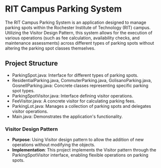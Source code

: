 
# RIT Campus Parking System


The RIT Campus Parking System is an application designed to manage parking spots within the Rochester Institute of Technology (RIT) campus. Utilizing the Visitor Design Pattern, this system allows for the execution of various operations (such as fee calculation, availability checks, and maintenance assessments) across different types of parking spots without altering the parking spot classes themselves.

## Project Structure

- ParkingSpot.java: Interface for different types of parking spots.
- ResidentialParking.java, CommuterParking.java, GolisanoParking.java, GosnellParking.java: Concrete classes representing specific parking spot types.
- ParkingSpotVisitor.java: Interface defining visitor operations.
- FeeVisitor.java: A concrete visitor for calculating parking fees.
- ParkingLot.java: Manages a collection of parking spots and delegates visitor operations.
- Main.java: Demonstrates the application's functionality.

### Visitor Design Pattern

- **Purpose**: Using Visitor design pattern to allow the addition of new operations without modifying the objects.
- **Implementation**: This project implements the Visitor pattern through the ParkingSpotVisitor interface, enabling flexible operations on parking spots.
